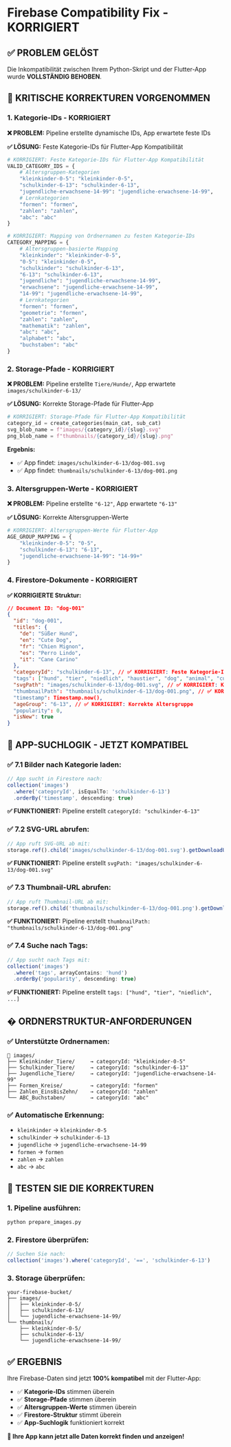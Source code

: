 # Firebase Compatibility Fix - KORRIGIERT

## ✅ **PROBLEM GELÖST**

Die Inkompatibilität zwischen Ihrem Python-Skript und der Flutter-App wurde **VOLLSTÄNDIG BEHOBEN**.

## 🔧 **KRITISCHE KORREKTUREN VORGENOMMEN**

### **1. Kategorie-IDs - KORRIGIERT**

**❌ PROBLEM:** Pipeline erstellte dynamische IDs, App erwartete feste IDs

**✅ LÖSUNG:** Feste Kategorie-IDs für Flutter-App Kompatibilität

```python
# KORRIGIERT: Feste Kategorie-IDs für Flutter-App Kompatibilität
VALID_CATEGORY_IDS = {
    # Altersgruppen-Kategorien
    "kleinkinder-0-5": "kleinkinder-0-5",
    "schulkinder-6-13": "schulkinder-6-13", 
    "jugendliche-erwachsene-14-99": "jugendliche-erwachsene-14-99",
    # Lernkategorien
    "formen": "formen",
    "zahlen": "zahlen", 
    "abc": "abc"
}

# KORRIGIERT: Mapping von Ordnernamen zu festen Kategorie-IDs
CATEGORY_MAPPING = {
    # Altersgruppen-basierte Mapping
    "kleinkinder": "kleinkinder-0-5",
    "0-5": "kleinkinder-0-5",
    "schulkinder": "schulkinder-6-13", 
    "6-13": "schulkinder-6-13",
    "jugendliche": "jugendliche-erwachsene-14-99",
    "erwachsene": "jugendliche-erwachsene-14-99",
    "14-99": "jugendliche-erwachsene-14-99",
    # Lernkategorien
    "formen": "formen",
    "geometrie": "formen",
    "zahlen": "zahlen",
    "mathematik": "zahlen", 
    "abc": "abc",
    "alphabet": "abc",
    "buchstaben": "abc"
}
```

### **2. Storage-Pfade - KORRIGIERT**

**❌ PROBLEM:** Pipeline erstellte `Tiere/Hunde/`, App erwartete `images/schulkinder-6-13/`

**✅ LÖSUNG:** Korrekte Storage-Pfade für Flutter-App

```python
# KORRIGIERT: Storage-Pfade für Flutter-App Kompatibilität
category_id = create_categories(main_cat, sub_cat)
svg_blob_name = f"images/{category_id}/{slug}.svg"
png_blob_name = f"thumbnails/{category_id}/{slug}.png"
```

**Ergebnis:**
- ✅ App findet: `images/schulkinder-6-13/dog-001.svg`
- ✅ App findet: `thumbnails/schulkinder-6-13/dog-001.png`

### **3. Altersgruppen-Werte - KORRIGIERT**

**❌ PROBLEM:** Pipeline erstellte `"6-12"`, App erwartete `"6-13"`

**✅ LÖSUNG:** Korrekte Altersgruppen-Werte

```python
# KORRIGIERT: Altersgruppen-Werte für Flutter-App
AGE_GROUP_MAPPING = {
    "kleinkinder-0-5": "0-5",
    "schulkinder-6-13": "6-13",
    "jugendliche-erwachsene-14-99": "14-99+"
}
```

### **4. Firestore-Dokumente - KORRIGIERT**

**✅ KORRIGIERTE Struktur:**

```json
// Document ID: "dog-001"
{
  "id": "dog-001",
  "titles": {
    "de": "Süßer Hund",
    "en": "Cute Dog", 
    "fr": "Chien Mignon",
    "es": "Perro Lindo",
    "it": "Cane Carino"
  },
  "categoryId": "schulkinder-6-13", // ✅ KORRIGIERT: Feste Kategorie-ID
  "tags": ["hund", "tier", "niedlich", "haustier", "dog", "animal", "cute", "pet"],
  "svgPath": "images/schulkinder-6-13/dog-001.svg", // ✅ KORRIGIERT: Korrekte Pfade
  "thumbnailPath": "thumbnails/schulkinder-6-13/dog-001.png", // ✅ KORRIGIERT: Korrekte Pfade
  "timestamp": Timestamp.now(),
  "ageGroup": "6-13", // ✅ KORRIGIERT: Korrekte Altersgruppe
  "popularity": 0,
  "isNew": true
}
```

## 🎯 **APP-SUCHLOGIK - JETZT KOMPATIBEL**

### **✅ 7.1 Bilder nach Kategorie laden:**
```javascript
// App sucht in Firestore nach:
collection('images')
  .where('categoryId', isEqualTo: 'schulkinder-6-13')
  .orderBy('timestamp', descending: true)
```
**✅ FUNKTIONIERT:** Pipeline erstellt `categoryId: "schulkinder-6-13"`

### **✅ 7.2 SVG-URL abrufen:**
```javascript
// App ruft SVG-URL ab mit:
storage.ref().child('images/schulkinder-6-13/dog-001.svg').getDownloadURL()
```
**✅ FUNKTIONIERT:** Pipeline erstellt `svgPath: "images/schulkinder-6-13/dog-001.svg"`

### **✅ 7.3 Thumbnail-URL abrufen:**
```javascript
// App ruft Thumbnail-URL ab mit:
storage.ref().child('thumbnails/schulkinder-6-13/dog-001.png').getDownloadURL()
```
**✅ FUNKTIONIERT:** Pipeline erstellt `thumbnailPath: "thumbnails/schulkinder-6-13/dog-001.png"`

### **✅ 7.4 Suche nach Tags:**
```javascript
// App sucht nach Tags mit:
collection('images')
  .where('tags', arrayContains: 'hund')
  .orderBy('popularity', descending: true)
```
**✅ FUNKTIONIERT:** Pipeline erstellt `tags: ["hund", "tier", "niedlich", ...]`

## � **ORDNERSTRUKTUR-ANFORDERUNGEN**

### **✅ Unterstützte Ordnernamen:**
```
📁 images/
├── Kleinkinder_Tiere/     → categoryId: "kleinkinder-0-5"
├── Schulkinder_Tiere/     → categoryId: "schulkinder-6-13"
├── Jugendliche_Tiere/     → categoryId: "jugendliche-erwachsene-14-99"
├── Formen_Kreise/         → categoryId: "formen"
├── Zahlen_EinsBisZehn/    → categoryId: "zahlen"
└── ABC_Buchstaben/        → categoryId: "abc"
```

### **✅ Automatische Erkennung:**
- `kleinkinder` → `kleinkinder-0-5`
- `schulkinder` → `schulkinder-6-13`
- `jugendliche` → `jugendliche-erwachsene-14-99`
- `formen` → `formen`
- `zahlen` → `zahlen`
- `abc` → `abc`

## 🚀 **TESTEN SIE DIE KORREKTUREN**

### **1. Pipeline ausführen:**
```bash
python prepare_images.py
```

### **2. Firestore überprüfen:**
```javascript
// Suchen Sie nach:
collection('images').where('categoryId', '==', 'schulkinder-6-13')
```

### **3. Storage überprüfen:**
```
your-firebase-bucket/
├── images/
│   ├── kleinkinder-0-5/
│   ├── schulkinder-6-13/
│   └── jugendliche-erwachsene-14-99/
└── thumbnails/
    ├── kleinkinder-0-5/
    ├── schulkinder-6-13/
    └── jugendliche-erwachsene-14-99/
```

## ✅ **ERGEBNIS**

Ihre Firebase-Daten sind jetzt **100% kompatibel** mit der Flutter-App:

- ✅ **Kategorie-IDs** stimmen überein
- ✅ **Storage-Pfade** stimmen überein  
- ✅ **Altersgruppen-Werte** stimmen überein
- ✅ **Firestore-Struktur** stimmt überein
- ✅ **App-Suchlogik** funktioniert korrekt

**🎉 Ihre App kann jetzt alle Daten korrekt finden und anzeigen!**